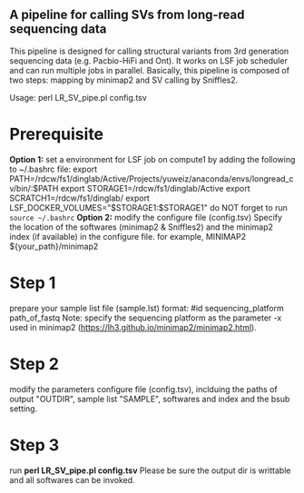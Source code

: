 ## A pipeline for calling SVs from long-read sequencing data ##

This pipeline is designed for calling structural variants from 3rd generation sequencing data (e.g. Pacbio-HiFi and Ont). 
It works on LSF job scheduler and can run multiple jobs in parallel.
Basically, this pipeline is composed of two steps: mapping by minimap2 and SV calling by Sniffles2.  

Usage: perl LR_SV_pipe.pl config.tsv

# Prerequisite
**Option 1:** set a environment for LSF job on compute1 by adding the following to ~/.bashrc file:
    export PATH=/rdcw/fs1/dinglab/Active/Projects/yuweiz/anaconda/envs/longread_cv/bin/:$PATH
    export STORAGE1=/rdcw/fs1/dinglab/Active export SCRATCH1=/rdcw/fs1/dinglab/
    export LSF_DOCKER_VOLUMES="$STORAGE1:$STORAGE1"
  do NOT forget to run `source ~/.bashrc`
**Option 2:** modify the configure file (config.tsv)
    Specify the location of the softwares (minimap2 & Sniffles2) and the minimap2 index (if available) in the configure file.
    for example, MINIMAP2	${your_path}/minimap2

# Step 1
  prepare your sample list file (sample.lst)
  format: #id sequencing_platform path_of_fastq
  Note: specify the sequencing platform as the parameter -x used in minimap2 (https://lh3.github.io/minimap2/minimap2.html). 
  
# Step 2
  modify the parameters configure file (config.tsv), inclduing the paths of output "OUTDIR", sample list "SAMPLE", softwares and index and the bsub setting. 

# Step 3
  run **perl LR_SV_pipe.pl config.tsv**
  Please be sure the output dir is writtable and all softwares can be invoked. 


